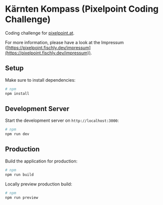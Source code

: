 # Kärnten Kompass (Pixelpoint Coding Challenge)

Coding challenge for [pixelpoint.at](https://pixelpoint.at).

For more information, please have a look at the Impressum ([https://pixelpoint.fischly.dev/impressum](https://pixelpoint.fischly.dev/impressum)).

## Setup

Make sure to install dependencies:

```bash
# npm
npm install
```

## Development Server

Start the development server on `http://localhost:3000`:

```bash
# npm
npm run dev
```

## Production

Build the application for production:

```bash
# npm
npm run build
```

Locally preview production build:

```bash
# npm
npm run preview
```
